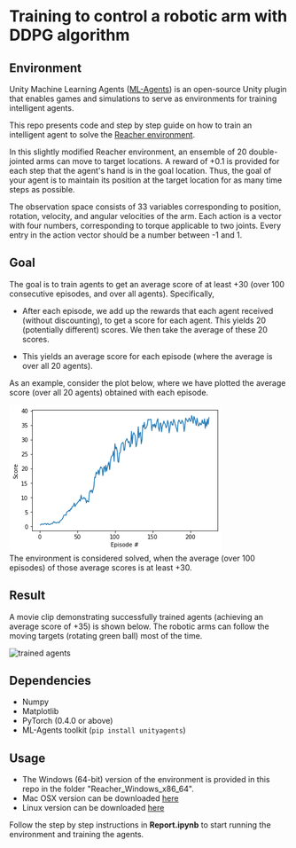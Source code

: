 # Training to control a robotic arm with DDPG algorithm

## Environment
Unity Machine Learning Agents ([ML-Agents](https://github.com/Unity-Technologies/ml-agents)) is an open-source Unity plugin that enables games and simulations to serve as environments for training intelligent agents. 

This repo presents code and step by step guide on how to train an intelligent agent to solve the [Reacher environment](https://github.com/Unity-Technologies/ml-agents/blob/master/docs/Learning-Environment-Examples.md#reacher).

In this slightly modified Reacher environment, an ensemble of 20 double-jointed arms can move to target locations. A reward of +0.1 is provided for each step that the agent's hand is in the goal location. Thus, the goal of your agent is to maintain its position at the target location for as many time steps as possible.

The observation space consists of 33 variables corresponding to position, rotation, velocity, and angular velocities of the arm. Each action is a vector with four numbers, corresponding to torque applicable to two joints. Every entry in the action vector should be a number between -1 and 1.

## Goal
The goal is to train agents to get an average score of at least +30 (over 100 consecutive episodes, and over all agents). Specifically,
* After each episode, we add up the rewards that each agent received (without discounting), to get a score for each agent. This yields 20 (potentially different) scores. We then take the average of these 20 scores.  

* This yields an average score for each episode (where the average is over all 20 agents).

As an example, consider the plot below, where we have plotted the average score (over all 20 agents) obtained with each episode.  

![mean score plot](score.png)  
The environment is considered solved, when the average (over 100 episodes) of those average scores is at least +30.

## Result
A movie clip demonstrating successfully trained agents (achieving an average score of +35) is shown below. The robotic arms can follow the moving targets (rotating green ball) most of the time.  

![trained agents](reacher.gif)  

## Dependencies
* Numpy
* Matplotlib
* PyTorch (0.4.0 or above)
* ML-Agents toolkit (`pip install unityagents`) 

## Usage
* The Windows (64-bit) version of the environment is provided in this repo in the folder "Reacher_Windows_x86_64".
* Mac OSX version can be downloaded [here](https://s3-us-west-1.amazonaws.com/udacity-drlnd/P2/Reacher/Reacher.app.zip)
* Linux version can be downloaded [here](https://s3-us-west-1.amazonaws.com/udacity-drlnd/P2/Reacher/Reacher_Linux.zip)

Follow the step by step instructions in **Report.ipynb** to start running the environment and training the agents.
